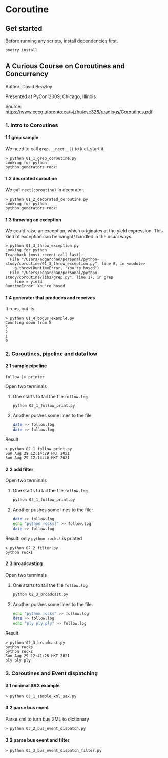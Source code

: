 # Coroutine

## Get started

Before running any scripts, install dependencies first.

```bash
poetry install
```

## A Curious Course on Coroutines and Concurrency

Author: David Beazley

Presented at PyCon'2009, Chicago, Illinois

Source: https://www.eecg.utoronto.ca/~jzhu/csc326/readings/Coroutines.pdf

### 1. Intro to Coroutines

#### 1.1 grep sample

We need to call `grep.__next__()` to kick start it.

```shell
> python 01_1_grep_coroutine.py
Looking for python
python generators rock!
```

#### 1.2 decorated coroutine

We call `next(coroutine)` in decorator.

```shell
> python 01_2_decorated_coroutine.py
Looking for python
python generators rock!
```

#### 1.3 throwing an exception

We could raise an exception, which originates at the yield expression.
This kind of exception can be caught/ handled in the usual ways.

```shell
> python 01_3_throw_exception.py
Looking for python
Traceback (most recent call last):
  File "/Users/edgarchan/personal/python-study/coroutine/01_3_throw_exception.py", line 8, in <module>
    g.throw(RuntimeError, "You're hosed")
  File "/Users/edgarchan/personal/python-study/coroutine/libs/grep.py", line 17, in grep
    line = yield
RuntimeError: You're hosed
```

#### 1.4 generator that produces and receives

It runs, but its

```shell
> python 01_4_bogus_example.py
Counting down from 5
5
2
1
0
```

### 2. Coroutines, pipeline and dataflow

#### 2.1 sample pipeline

`follow |> printer`

Open two terminals

1. One starts to tail the file `follow.log`
   ```bash
   python 02_1_follow_print.py
   ```
1. Another pushes some lines to the file
   ```bash
   date >> follow.log
   date >> follow.log
   ```

Result

```shell
> python 02_1_follow_print.py
Sun Aug 29 12:14:29 HKT 2021
Sun Aug 29 12:14:46 HKT 2021
```

#### 2.2 add filter

Open two terminals

1. One starts to tail the file `follow.log`
   ```bash
   python 02_1_follow_print.py
   ```
2. Another pushes some lines to the file:
   ```bash
   date >> follow.log
   echo "python rocks!" >> follow.log
   date >> follow.log
   ```

Result: only `python rocks!` is printed

```shell
> python 02_2_filter.py
python rocks
```

#### 2.3 broadcasting

Open two terminals

1. One starts to tail the file `follow.log`
   ```bash
   python 02_3_broadcast.py
   ```
2. Another pushes some lines to the file:
   ```bash
   echo "python rocks" >> follow.log
   date >> follow.log
   echo "ply ply ply" >> follow.log
   ```

Result

```shell
> python 02_3_broadcast.py
python rocks
python rocks
Sun Aug 29 12:41:26 HKT 2021
ply ply ply
```

### 3. Coroutines and Event dispatching

#### 3.1 minimal SAX example

```shell
> python 03_1_sample_xml_sax.py
```

#### 3.2 parse bus event

Parse xml to turn bus XML to dictionary

```shell
> python 03_2_bus_event_dispatch.py
```

#### 3.2 parse bus event and filter

```shell
> python 03_3_bus_event_dispatch_filter.py
```
